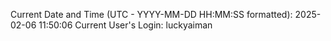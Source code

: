 Current Date and Time (UTC - YYYY-MM-DD HH:MM:SS formatted): 2025-02-06 11:50:06
Current User's Login: luckyaiman
